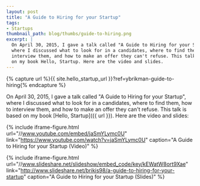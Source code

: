 ```yaml
---
layout: post
title: "A Guide to Hiring for your Startup"
tags:
- Startups
thumbnail_path: blog/thumbs/guide-to-hiring.png
excerpt: |
  On April 30, 2015, I gave a talk called "A Guide to Hiring for your Startup", 
  where I discussed what to look for in a candidates, where to find them, how to 
  interview them, and how to make an offer they can't refuse. This talk is based
  on my book Hello, Startup. Here are the video and slides.
---  
```


{% capture url %}{{ site.hello_startup_url }}?ref=ybrikman-guide-to-hiring{% endcapture %}

On April 30, 2015, I gave a talk called "A Guide to Hiring for your Startup", 
where I discussed what to look for in a candidates, where to find them, how to 
interview them, and how to make an offer they can't refuse. This talk is based
on my book [Hello, Startup]({{ url }}). Here are the video and
slides:

{% include iframe-figure.html url="//www.youtube.com/embed/jaSmYLymc0U" link="https://www.youtube.com/watch?v=jaSmYLymc0U" caption="A Guide to Hiring for your Startup (Video)" %}

{% include iframe-figure.html url="//www.slideshare.net/slideshow/embed_code/key/kEWatW8ort9Xae" link="http://www.slideshare.net/brikis98/a-guide-to-hiring-for-your-startup" caption="A Guide to Hiring for your Startup (Slides)" %}

